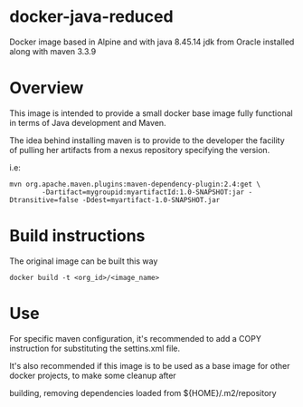 # docker-java-reduced
Docker image based in Alpine and with java 8.45.14 jdk from Oracle installed along with maven 3.3.9

# Overview
This image is intended to provide a small docker base image fully functional in terms of Java development and Maven.

The idea behind installing maven is to provide to the developer the facility of pulling her artifacts from a nexus repository specifying the version.

i.e:
```
mvn org.apache.maven.plugins:maven-dependency-plugin:2.4:get \
        -Dartifact=mygroupid:myartifactId:1.0-SNAPSHOT:jar -Dtransitive=false -Ddest=myartifact-1.0-SNAPSHOT.jar
```

# Build instructions

The original image can be built this way

```
docker build -t <org_id>/<image_name>
```

# Use

For specific maven configuration, it's recommended to add a COPY instruction for substituting the settins.xml file.

It's also recommended if this image is to be used as a base image for other docker projects, to make some cleanup after
 
 building, removing dependencies loaded from ${HOME}/.m2/repository
